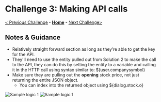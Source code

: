 # Challenge 3: Making API calls

[< Previous Challenge](./Solution-2.md) - **[Home](./Readme.md)** - [Next Challenge>](./Solution-4.md)

## Notes & Guidance
- Relatively straight forward section as long as they're able to get the key for the API.
- They'll need to use the entity pulled out from Solution 2 to make the call to the API, they can do this by setting the entity to a variable and calling it in the HTTP call using syntax similar to: ${user.companysymbol}
- Make sure they are pulling out the **opening** stock price, not just returning the entire JSON object.
   - You can index into the returned object using ${dialog.stock.o}

![Sample logic 1](./Images/Ch3-1.JPG)
![Sample logic 1](./Images/Ch3-2.JPG)

